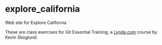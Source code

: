 # explore_california
Web site for Explore California

These are class exercises for Git Essential Training, a [Lynda.com](http://www.lynda.com/) course by Kevin Skoglund.

